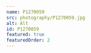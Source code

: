 ```yaml
---
name: P1270059
src: photography/P1270059.jpg
alt: Alt
id: P1270059
featured: true
featuredOrder: 2
---
```

